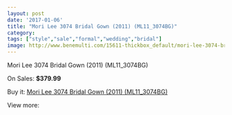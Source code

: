 ```yaml
---
layout: post
date: '2017-01-06'
title: "Mori Lee 3074 Bridal Gown (2011) (ML11_3074BG)"
category: 
tags: ["style","sale","formal","wedding","bridal"]
image: http://www.benemulti.com/15611-thickbox_default/mori-lee-3074-bridal-gown-2011-ml113074bg.jpg
---
```

Mori Lee 3074 Bridal Gown (2011) (ML11_3074BG)

On Sales: **$379.99**
<a href="https://www.benemulti.com/en/5948-mori-lee-3074-bridal-gown-2011-ml113074bg.html"><amp-img layout="responsive" width="600" height="600" src="//www.benemulti.com/15611-thickbox_default/mori-lee-3074-bridal-gown-2011-ml113074bg.jpg" alt="Mori Lee 3074 Bridal Gown (2011) (ML11_3074BG) 0" /></a>
<a href="https://www.benemulti.com/en/5948-mori-lee-3074-bridal-gown-2011-ml113074bg.html"><amp-img layout="responsive" width="600" height="600" src="//www.benemulti.com/15612-thickbox_default/mori-lee-3074-bridal-gown-2011-ml113074bg.jpg" alt="Mori Lee 3074 Bridal Gown (2011) (ML11_3074BG) 1" /></a>

Buy it: [Mori Lee 3074 Bridal Gown (2011) (ML11_3074BG)](https://www.benemulti.com/en/5948-mori-lee-3074-bridal-gown-2011-ml113074bg.html "Mori Lee 3074 Bridal Gown (2011) (ML11_3074BG)")

View more: [](https://www.benemulti.com/en/- "")